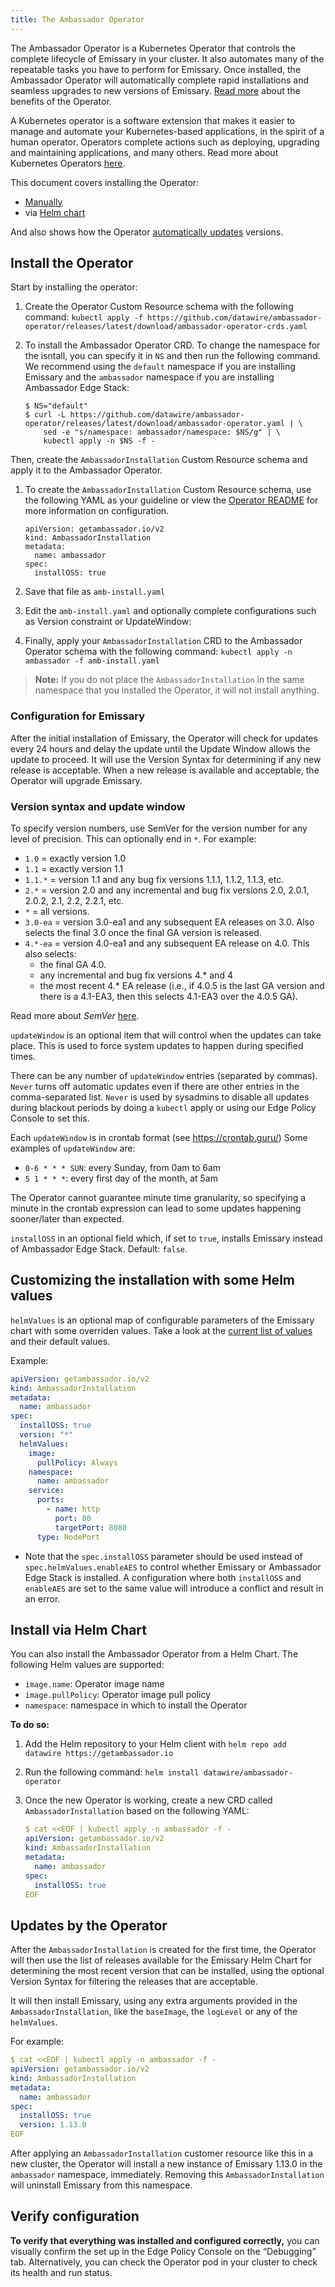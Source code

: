 ```yaml
---
title: The Ambassador Operator
---
```


The Ambassador Operator is a Kubernetes Operator that controls the
complete lifecycle of Emissary in your cluster. It also
automates many of the repeatable tasks you have to perform for Emissary. Once installed, the Ambassador Operator will automatically complete rapid
installations and seamless upgrades to new versions of Emissary.  [Read
more](https://github.com/datawire/ambassador-operator/blob/master/README.md)
about the benefits of the Operator.

A Kubernetes operator is a software extension that makes it easier to manage and automate your
Kubernetes-based applications, in the spirit of a human operator. Operators complete actions such
as deploying, upgrading and maintaining applications, and many others. Read more about Kubernetes
Operators [here](https://kubernetes.io/docs/concepts/extend-kubernetes/operator/).

This document covers installing the Operator:

* [Manually](#install-the-operator)
* via [Helm chart](#install-via-helm-chart)

And also shows how the Operator [automatically
updates](#updates-by-the-operator) versions.

## Install the Operator

Start by installing the operator:

1. Create the Operator Custom Resource schema with the following command:
   `kubectl apply -f https://github.com/datawire/ambassador-operator/releases/latest/download/ambassador-operator-crds.yaml`
2. To install the Ambassador Operator CRD. To change the namespace for the isntall, you can specify it in `NS` and then run the following command. We recommend using the `default` namespace if you are installing Emissary and the `ambassador` namespace if you are installing Ambassador Edge Stack:

    ```
    $ NS="default"
    $ curl -L https://github.com/datawire/ambassador-operator/releases/latest/download/ambassador-operator.yaml | \
        sed -e "s/namespace: ambassador/namespace: $NS/g" | \
        kubectl apply -n $NS -f -
    ```

Then, create the `AmbassadorInstallation` Custom Resource schema and apply it to the Ambassador Operator.

1. To create the `AmbassadorInstallation` Custom Resource schema, use
   the following YAML as your guideline or view the [Operator README](https://github.com/datawire/ambassador-operator) for more information on configuration.

    ```
    apiVersion: getambassador.io/v2
    kind: AmbassadorInstallation
    metadata:
      name: ambassador
    spec:
      installOSS: true
   ```

2. Save that file as `amb-install.yaml`
3. Edit the `amb-install.yaml` and optionally complete configurations such as Version constraint or UpdateWindow:
4. Finally, apply your `AmbassadorInstallation` CRD to the Ambassador Operator schema
   with the following command: `kubectl apply -n ambassador -f amb-install.yaml`

> **Note:** If you do not place the `AmbassadorInstallation` in the same namespace that you installed the Operator, it will not install anything.

### Configuration for Emissary

After the initial installation of Emissary, the Operator will check for updates every 24 hours and
delay the update until the Update Window allows the update to proceed. It will use the Version Syntax for
determining if any new release is acceptable. When a new release is available and acceptable, the Operator
will upgrade Emissary.

### Version syntax and update window

To specify version numbers, use SemVer for the version number for any level of
precision. This can optionally end in `*`.  For example:

  * `1.0` = exactly version 1.0
  * `1.1` = exactly version 1.1
  * `1.1.*` = version 1.1 and any bug fix versions 1.1.1, 1.1.2, 1.1.3, etc.
  * `2.*` = version 2.0 and any incremental and bug fix versions 2.0, 2.0.1, 2.0.2, 2.1, 2.2, 2.2.1, etc.
  * `*` = all versions.
  * `3.0-ea` = version 3.0-ea1 and any subsequent EA releases on 3.0. Also selects the final 3.0 once the
    final GA version is released.
  * `4.*-ea` = version 4.0-ea1 and any subsequent EA release on 4.0. This also selects:
      * the final GA 4.0.
      * any incremental and bug fix versions 4.* and 4
      * the most recent 4.* EA release (i.e., if 4.0.5 is the last GA version and
        there is a 4.1-EA3, then this selects 4.1-EA3 over the 4.0.5 GA).

Read more about _SemVer_ [here](https://github.com/Masterminds/semver#basic-comparisons).

`updateWindow` is an optional item that will control when the updates can take
place. This is used to force system updates to happen during specified times.

There can be any number of `updateWindow` entries (separated by commas).
`Never` turns off automatic updates even if there are other entries in the
comma-separated list. `Never` is used by sysadmins to disable all updates during
blackout periods by doing a `kubectl` apply or using our Edge Policy Console to
set this.

Each `updateWindow` is in crontab format (see https://crontab.guru/) Some
examples of `updateWindow` are:

* `0-6 * * * SUN`: every Sunday, from 0am to 6am
* `5 1 * * *`: every first day of the month, at 5am

The Operator cannot guarantee minute time granularity, so specifying a minute in the crontab
expression can lead to some updates happening sooner/later than expected.

`installOSS` in an optional field which, if set to `true`, installs Emissary instead of
Ambassador Edge Stack.
Default: `false`.

## Customizing the installation with some Helm values

`helmValues` is an optional map of configurable parameters of the Emissary chart
with some overriden values. Take a look at the [current list of values](https://github.com/emissary-ingress/emissary/blob/v2.1.0/charts/emissary-ingress/README.md)
and their default values.

Example:

```yaml
apiVersion: getambassador.io/v2
kind: AmbassadorInstallation
metadata:
  name: ambassador
spec:
  installOSS: true
  version: "*"
  helmValues:
    image:
      pullPolicy: Always
    namespace:
      name: ambassador
    service:
      ports:
        - name: http
          port: 80
          targetPort: 8080
      type: NodePort
```

* Note that the `spec.installOSS` parameter should be used instead of `spec.helmValues.enableAES` to control whether
  Emissary or Ambassador Edge Stack is installed. A configuration where both `installOSS` and `enableAES` are set to the same value will
  introduce a conflict and result in an error.

## Install via Helm Chart

You can also install the Ambassador Operator from a Helm Chart. The following Helm values are supported:

* `image.name`: Operator image name
* `image.pullPolicy`: Operator image pull policy
* `namespace`: namespace in which to install the Operator

**To do so:**

1. Add the Helm repository to your Helm client with `helm repo add datawire https://getambassador.io`
2. Run the following command: `helm install datawire/ambassador-operator`
3. Once the new Operator is working, create a new CRD called `AmbassadorInstallation` based on the following YAML:

    ```yaml
    $ cat <<EOF | kubectl apply -n ambassador -f -
    apiVersion: getambassador.io/v2
    kind: AmbassadorInstallation
    metadata:
      name: ambassador
    spec:
      installOSS: true
    EOF
    ```

## Updates by the Operator

After the `AmbassadorInstallation` is created for the first time, the Operator
will then use the list of releases available for the Emissary Helm Chart for
determining the most recent version that can be installed, using the optional
Version Syntax for filtering the releases that are acceptable.

It will then install Emissary, using any extra arguments provided in the `AmbassadorInstallation`,
like the `baseImage`, the `logLevel` or any of the `helmValues`.

For example:

```yaml
$ cat <<EOF | kubectl apply -n ambassador -f -
apiVersion: getambassador.io/v2
kind: AmbassadorInstallation
metadata:
  name: ambassador
spec:
  installOSS: true
  version: 1.13.0
EOF
```

After applying an `AmbassadorInstallation` customer resource like this in a new cluster, the Operator will install a new instance of Emissary 1.13.0 in the `ambassador` namespace, immediately. Removing this `AmbassadorInstallation` will uninstall Emissary from this namespace.

## Verify configuration

**To verify that everything was installed and configured correctly,** you can visually confirm the set up in the Edge Policy Console on the “Debugging” tab. Alternatively, you can check the Operator pod in your cluster to check its health and run status.
